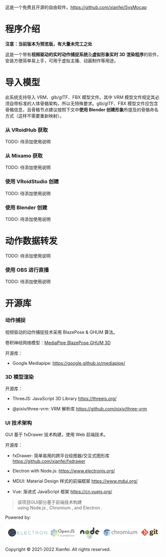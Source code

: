 这是一个免费且开源的自由软件。https://github.com/xianfei/SysMocap

# 程序介绍

**注意：当前版本为预览版，有大量未完工之处**

这是一个带有**视频驱动的实时动作捕捉系统**及**虚拟形象实时 3D 渲染程序**的软件，安装方便简单易上手，可用于虚拟主播、动画制作等用途。

# 导入模型

此系统支持导入 VRM、glb/glTF、FBX 模型文件。其中 VRM 模型文件规定其必须自带标准的人体骨骼架构，所以无特殊要求。glb/glTF、FBX 模型文件应包含骨骼信息，且骨骼节点建议按照下文中**使用 Blender 创建形象**所提及的骨骼命名方式（这样不需要重新映射）。

### 从 VRoidHub 获取

TODO: 待添加使用说明

### 从 Mixamo 获取

TODO: 待添加使用说明

### 使用 VRoidStudio 创建

TODO: 待添加使用说明

### 使用 Blender 创建

TODO: 待添加使用说明

# 动作数据转发

TODO: 待添加使用说明

### 使用 OBS 进行直播

TODO: 待添加使用说明

# 开源库

### 动作捕捉

视频驱动的动作捕捉技术采用 BlazePose & GHUM 算法。

卷积神经网络模型：[MediaPipe BlazePose GHUM 3D](../pdfs/pose_model_card.pdf)

开源库：

-   Google Mediapipe: https://google.github.io/mediapipe/

### 3D 模型渲染

开源库：

-   ThreeJS: JavaScript 3D Library https://threejs.org/

-   @pixiv/three-vrm: VRM 解析库 https://github.com/pixiv/three-vrm

### UI 技术架构

GUI 基于 fxDrawer 技术构建，使用 Web 前端技术。

开源库：

-   fxDrawer: 简单易用的跨平台绘图器/交互式图形库 https://github.com/xianfei/fxdrawer

-   Electron with Node.js: https://www.electronjs.org/

-   MDUI: Material Design 样式的前端框架 https://www.mdui.org/

-   Vue: 渐进式 JavaScript 框架 https://cn.vuejs.org/

> <span>该项目GUI部分基于前端技术构建<br>using Node.js <span id="node-version"></span>, Chromium <span id="chrome-version"></span>, and Electron <span id="electron-version"></span>.</span>

Powered by:

![](img/icons.png)

Copyright © 2021-2022 Xianfei. All rights reserved.
